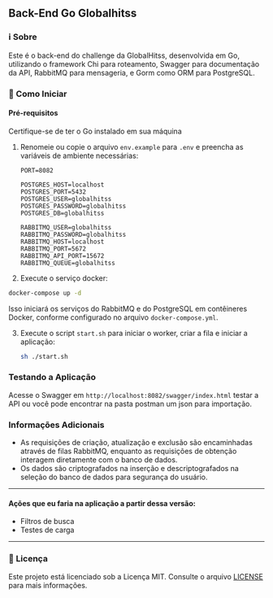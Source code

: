 ## Back-End Go Globalhitss

### ℹ️ Sobre

Este é o back-end do challenge da GlobalHitss, desenvolvida em Go, utilizando o framework Chi para roteamento, Swagger para documentação da API, RabbitMQ para mensageria, e Gorm como ORM para PostgreSQL.

### 🚀 Como Iniciar

#### Pré-requisitos
Certifique-se de ter o Go instalado em sua máquina

1. Renomeie ou copie o arquivo `env.example` para `.env` e preencha as variáveis de ambiente necessárias:

   ```plaintext
   PORT=8082 
   
   POSTGRES_HOST=localhost
   POSTGRES_PORT=5432
   POSTGRES_USER=globalhitss
   POSTGRES_PASSWORD=globalhitss
   POSTGRES_DB=globalhitss

   RABBITMQ_USER=globalhitss
   RABBITMQ_PASSWORD=globalhitss
   RABBITMQ_HOST=localhost
   RABBITMQ_PORT=5672
   RABBITMQ_API_PORT=15672
   RABBITMQ_QUEUE=globalhitss
   ```
2. Execute o serviço docker:   
   
```bash
docker-compose up -d
```

Isso iniciará os serviços do RabbitMQ e do PostgreSQL em contêineres Docker, conforme configurado no arquivo `docker-compose.yml`.

3. Execute o script `start.sh` para iniciar o worker, criar a fila e iniciar a aplicação:

   ```bash
   sh ./start.sh
   ```

### Testando a Aplicação

Acesse o Swagger em `http://localhost:8082/swagger/index.html` testar a API ou você pode encontrar na pasta postman um json para importação.

### Informações Adicionais

- As requisições de criação, atualização e exclusão são encaminhadas através de filas RabbitMQ, enquanto as requisições de obtenção interagem diretamente com o banco de dados.
- Os dados são criptografados na inserção e descriptografados na seleção do banco de dados para segurança do usuário.
  
---

#### Ações que eu faria na aplicação a partir dessa versão:


- Filtros de busca
- Testes de carga

---

### 📝 Licença

Este projeto está licenciado sob a Licença MIT. Consulte o arquivo [LICENSE](LICENSE) para mais informações.

